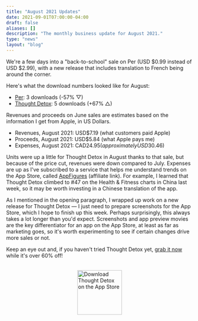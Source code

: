 ```yaml
---
title: "August 2021 Updates"
date: 2021-09-01T07:00:00-04:00
draft: false
aliases: []
description: "The monthly business update for August 2021."
type: "news"
layout: "blog"
---
```


We're a few days into a "back-to-school" sale on Per (USD $0.99 instead of USD $2.99), with a new release that includes translation to French being around the corner.

Here's what the download numbers looked like for August:

- [Per][perapp]: 3 downloads (-57% ▽)
- [Thought Detox][tdapp]: 5 downloads (+67% △)

Revenues and proceeds on June sales are estimates based on the information I get from Apple, in US Dollars.

- Revenues, August 2021: USD$7.19 (what customers paid Apple)
- Proceeds, August 2021: USD$5.84 (what Apple pays me)
- Expenses, August 2021: CAD$24.95 (approximately USD$30.46)

Units were up a little for Thought Detox in August thanks to that sale, but because of the price cut, revenues were down compared to July. Expenses are up as I've subscribed to a service that helps me understand trends on the App Store, called [AppFigures][appfigures] (affiliate link). For example, I learned that Thought Detox climbed to #47 on the Health & Fitness charts in China last week, so it may be worth investing in a Chinese translation of the app.

As I mentioned in the opening paragraph, I wrapped up work on a new release for Thought Detox — I just need to prepare screenshots for the App Store, which I hope to finish up this week. Perhaps surprisingly, this always takes a lot longer than you'd expect. Screenshots and app preview movies are the key differentiator for an app on the App Store, at least as far as marketing goes, so it's worth experimenting to see if certain changes drive more sales or not.

Keep an eye out and, if you haven't tried Thought Detox yet, [grab it now][tdappstore] while it's over 60% off!

<br>
<a href="https://apps.apple.com/app/thought-detox/id1534491093/"><img src="https://droppedbits.com/images/appstore-black.svg" alt="Download Thought Detox on the App Store" width="120px" style="display: block; margin: 0 auto; width: 120px;" /></a>
<br>

<!--references-->
[perapp]: https://droppedbits.com/apps/per
[tdapp]: https://thoughtdetox.app/
[appfigures]: https://appfigures.com/r/3q1jg
[tdappstore]: https://apps.apple.com/app/thought-detox/id1534491093/